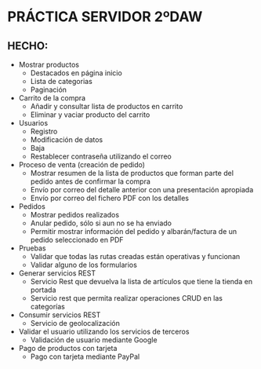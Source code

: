 # PRÁCTICA SERVIDOR 2ºDAW

<!-- ![Preview](https://github.com/angelaconde/tienda/blob/master/doc/preview.png) -->

## HECHO:

- Mostrar productos
    - Destacados en página inicio
    - Lista de categorias
    - Paginación
- Carrito de la compra
    - Añadir y consultar lista de productos en carrito
    - Eliminar y vaciar producto del carrito
- Usuarios
    - Registro
    - Modificación de datos
    - Baja
    - Restablecer contraseña utilizando el correo
- Proceso de venta (creación de pedido)
    - Mostrar resumen de la lista de productos que forman parte del pedido antes de confirmar la compra
    - Envío por correo del detalle anterior con una presentación apropiada
    - Envío por correo del fichero PDF con los detalles
- Pedidos
    - Mostrar pedidos realizados
    - Anular pedido, sólo si aun no se ha enviado
    - Permitir mostrar información del pedido y albarán/factura de un pedido seleccionado en PDF
- Pruebas
    - Validar que todas las rutas creadas están operativas y funcionan
    - Validar alguno de los formularios
- Generar servicios REST
    - Servicio Rest que devuelva la lista de artículos que tiene la tienda en portada
    - Servicio rest que permita realizar operaciones CRUD en las categorías
    <!-- - Soporte para múltiples monedas -->
- Consumir servicios REST
    - Servicio de geolocalización
- Validar el usuario utilizando los servicios de terceros
    - Validación de usuario mediante Google
- Pago de productos con tarjeta
    - Pago con tarjeta mediante PayPal
<!-- - Importación y exportación en XML
    - Exportar
    - Importar -->
<!-- - Exportación de datos en formato de hoja de cálculo
    - Exporta la lista de artículos en una hoja de Excel
    - Exportar la lista de categorias en una hoja de Excel
    - Exportar la lista de pedidos y la información del detalle de pedido en una hoja de Excel -->
<!-- - Utilización de Ajax con JSON o XML -->
<!-- - Utilización de paquetes que facilitan creación de paneles de administración en otra aplicación -->




